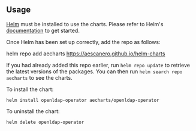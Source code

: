 ## Usage

[Helm](https://helm.sh) must be installed to use the charts.  Please refer to
Helm's [documentation](https://helm.sh/docs) to get started.

Once Helm has been set up correctly, add the repo as follows:

  helm repo add aecharts https://aescanero.github.io/helm-charts

If you had already added this repo earlier, run `helm repo update` to retrieve
the latest versions of the packages.  You can then run `helm search repo
aecharts` to see the charts.

To install the  chart:

    helm install openldap-operator aecharts/openldap-operator

To uninstall the chart:

    helm delete openldap-operator